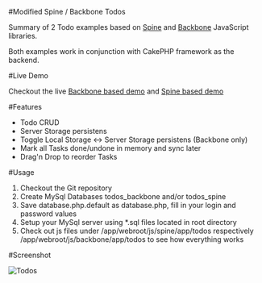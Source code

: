 #Modified Spine / Backbone Todos

Summary of 2 Todo examples based on [Spine](http://maccman.github.com/spine/) and [Backbone](http://documentcloud.github.com/backbone/) JavaScript libraries.

Both examples work in conjunction with CakePHP framework as the backend. 

#Live Demo

Checkout the live [Backbone based demo](http://app.anito.de/index.php?/todos_app) and [Spine based demo](http://app.anito.de/index.php?/tasks_app)

#Features

* Todo CRUD
* Server Storage persistens
* Toggle Local Storage <-> Server Storage persistens (Backbone only)
* Mark all Tasks done/undone in memory and sync later
* Drag'n Drop to reorder Tasks

#Usage

1. Checkout the Git repository
2. Create MySql Databases todos_backbone and/or todos_spine
3. Save database.php.default as database.php, fill in your login and password values
4. Setup your MySql server using *.sql files located in root directory
5. Check out js files under /app/webroot/js/spine/app/todos respectively /app/webroot/js/backbone/app/todos
   to see how everything works

#Screenshot

![Todos](https://lh3.googleusercontent.com/-ryuRC4ZyLzQ/TjHpoxjakoI/AAAAAAAAAC8/gSzlyIbsTaE/s512/Bildschirmfoto%2525202011-07-29%252520um%25252000.58.06.png)